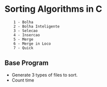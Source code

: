 # Sorting Algorithms in C

```
    1 - Bolha
    2 - Bolha Inteligente
    3 - Selecao
    4 - Insercao
    5 - Merge
    6 - Merge in Loco
    7 - Quick
```

## Base Program

* Generate 3 types of files to sort.
* Count time
